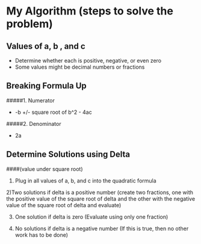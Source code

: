 # My Algorithm (steps to solve the problem)

## Values of a, b , and c
- Determine whether each is positive, negative, or even zero
- Some values might be decimal numbers or fractions
## Breaking Formula Up
#####1.  Numerator 
- -b +/- square root of b^2 - 4ac

#####2.  Denominator
- 2a

## Determine Solutions using Delta 
####(value under square root) 
1) Plug in all values of a, b, and c into the quadratic formula

2)Two solutions if delta is a positive number (create two fractions, one with the positive value of the square root of delta and the other with the negative value of the square root of delta and evaluate)

3)  One solution if delta is zero (Evaluate using only one fraction)

4) No solutions if delta is a negative number (If this is true, then no other work has to be done)